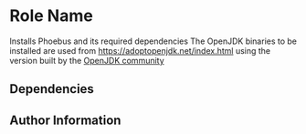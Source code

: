 Role Name
=========

Installs Phoebus and its required dependencies
The OpenJDK binaries to be installed are used from https://adoptopenjdk.net/index.html using the version built by the [OpenJDK community](https://openjdk.java.net/groups/hotspot/)


Dependencies
------------

Author Information
------------------
